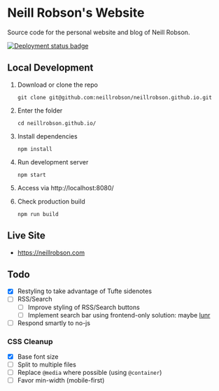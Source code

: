 # Neill Robson's Website

Source code for the personal website and blog of Neill Robson.

[![Deployment status badge](https://github.com/neillrobson/neillrobson.github.io/workflows/Publish%20Website/badge.svg)](https://github.com/neillrobson/neillrobson.github.io/actions)

## Local Development

1. Download or clone the repo

    ```
    git clone git@github.com:neillrobson/neillrobson.github.io.git
    ```

2. Enter the folder

    ```
    cd neillrobson.github.io/
    ```

3. Install dependencies

    ```
    npm install
    ```

4. Run development server

    ```
    npm start
    ```

5. Access via http://localhost:8080/

6. Check production build

    ```
    npm run build
    ```

## Live Site

-   https://neillrobson.com

## Todo

-   [x] Restyling to take advantage of Tufte sidenotes
-   [ ] RSS/Search
    -   [ ] Improve styling of RSS/Search buttons
    -   [ ] Implement search bar using frontend-only solution: maybe [lunr](https://lunrjs.com)
-   [ ] Respond smartly to no-js

### CSS Cleanup

- [x] Base font size
- [ ] Split to multiple files
- [ ] Replace `@media` where possible (using `@container`)
- [ ] Favor min-width (mobile-first)
